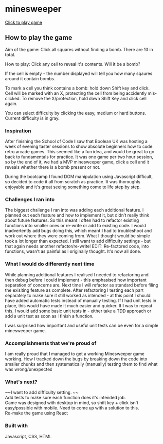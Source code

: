 # minesweeper

[Click to play game](https://minesweeper-omega-eight.vercel.app)

## How to play the game

Aim of the game:
Click all squares without finding a bomb. There are 10 in total.

How to play:
Click any cell to reveal it's contents. Will it be a bomb?

If the cell is empty - the number displayed will tell you how many sqaures around it contain bombs.

To mark a cell you think contains a bomb: hold down Shift key and click. Cell will be marked with an X, protecting the cell from being accidently mis-clicked. To remove the X/protection, hold down Shift Key and click cell again.

You can select difficulty by clicking the easy, medium or hard buttons. Current difficulty is in gray.

### Inspiration

After finishing the School of Code I saw that Boolean UK was hosting a week of evening taster sessions to show absolute beginners how to code retro arcade games. This seemed like a fun idea, and would be great to go back to fundamentals for practice. It was one game per two hour session, so by the end of it, we had a MVP minesweeper game, click a cell and it reveals whether there is a bomb present or not.

During the bootcamp I found DOM manipulation using Javascript difficult, so decided to code it all from scratch as practice. It was thoroughly enjoyable and it's great seeing something come to life step by step.

### Challenges I ran into

The biggest challenge I ran into was adding each additional feature. I planned out each feature and how to implement it, but didn’t really think about future features. So this meant I often had to refactor existing functions into smaller ones or re-write or add to existing code. I would inadvertently add bugs doing this, which meant I had to troubleshoot and work out where they were coming from. What I thought would be simple took a lot longer than expected. I still want to add difficulty settings - but that again needs another refactor/re-write! EDIT: Re-factored code, into functions, wasn't as painful as I originally thought. It's now all done.

### What I would do differently next time

While planning additional features I realised I needed to refactoring and then debug before I could implement - this emphasised how important separation of concerns are. Next time I will refactor as standard before filing the exisiting feature as complete.
After refactoring I testing each part separately to make sure it still worked as intended - at this point I should have added automatic tests instead of manually testing. If I had unit tests in place, this would have made it much easier and quicker. If I was to repeat this, I would add some basic unit tests in - either take a TDD approach or add a unit test as soon as I finish a function.

I was surprised how important and useful unit tests can be even for a simple minesweeper game.

### Accomplishments that we're proud of

I am really proud that I managed to get a working Minesweeper game working. How I tracked down the bugs by breaking down the code into smaller chunks and then systematically (manually) testing them to find what was wrong/unexpected

### What's next?

~~I want to add difficulty setting. ~~ <br>
Add tests to make sure each function does it's intended job.<br>
Game was designed with desktop in mind, so shift key + click isn't easy/possible with mobile. Need to come up with a solution to this. <br>
Re-make the game using React<br>

### Built with

Javascript, CSS, HTML
